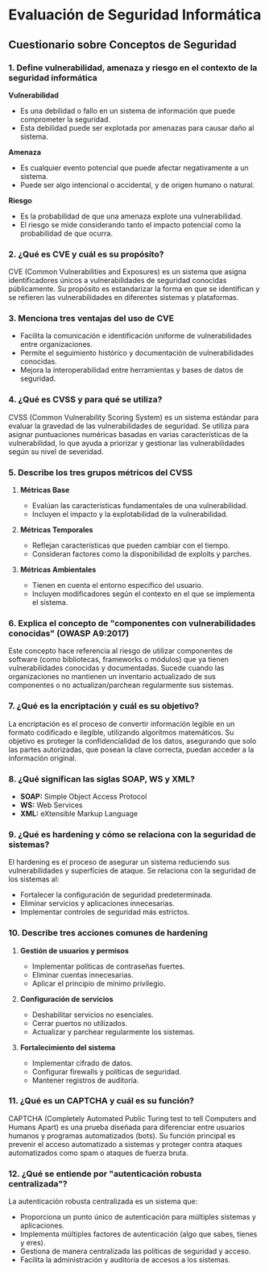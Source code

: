 # Evaluación de Seguridad Informática

## Cuestionario sobre Conceptos de Seguridad

### 1. Define vulnerabilidad, amenaza y riesgo en el contexto de la seguridad informática

**Vulnerabilidad**  

* Es una debilidad o fallo en un sistema de información que puede comprometer la seguridad.  
* Esta debilidad puede ser explotada por amenazas para causar daño al sistema.

**Amenaza**  

* Es cualquier evento potencial que puede afectar negativamente a un sistema.  
* Puede ser algo intencional o accidental, y de origen humano o natural.

**Riesgo**  

* Es la probabilidad de que una amenaza explote una vulnerabilidad.  
* El riesgo se mide considerando tanto el impacto potencial como la probabilidad de que ocurra.

### 2. ¿Qué es CVE y cuál es su propósito?

CVE (Common Vulnerabilities and Exposures) es un sistema que asigna identificadores únicos a vulnerabilidades de seguridad conocidas públicamente. Su propósito es estandarizar la forma en que se identifican y se refieren las vulnerabilidades en diferentes sistemas y plataformas.

### 3. Menciona tres ventajas del uso de CVE

* Facilita la comunicación e identificación uniforme de vulnerabilidades entre organizaciones.
* Permite el seguimiento histórico y documentación de vulnerabilidades conocidas.
* Mejora la interoperabilidad entre herramientas y bases de datos de seguridad.

### 4. ¿Qué es CVSS y para qué se utiliza?

CVSS (Common Vulnerability Scoring System) es un sistema estándar para evaluar la gravedad de las vulnerabilidades de seguridad. Se utiliza para asignar puntuaciones numéricas basadas en varias características de la vulnerabilidad, lo que ayuda a priorizar y gestionar las vulnerabilidades según su nivel de severidad.

### 5. Describe los tres grupos métricos del CVSS

1. **Métricas Base**  
   * Evalúan las características fundamentales de una vulnerabilidad.  
   * Incluyen el impacto y la explotabilidad de la vulnerabilidad.

2. **Métricas Temporales**  
   * Reflejan características que pueden cambiar con el tiempo.  
   * Consideran factores como la disponibilidad de exploits y parches.

3. **Métricas Ambientales**  
   * Tienen en cuenta el entorno específico del usuario.  
   * Incluyen modificadores según el contexto en el que se implementa el sistema.

### 6. Explica el concepto de "componentes con vulnerabilidades conocidas" (OWASP A9:2017)

Este concepto hace referencia al riesgo de utilizar componentes de software (como bibliotecas, frameworks o módulos) que ya tienen vulnerabilidades conocidas y documentadas. Sucede cuando las organizaciones no mantienen un inventario actualizado de sus componentes o no actualizan/parchean regularmente sus sistemas.

### 7. ¿Qué es la encriptación y cuál es su objetivo?

La encriptación es el proceso de convertir información legible en un formato codificado e ilegible, utilizando algoritmos matemáticos. Su objetivo es proteger la confidencialidad de los datos, asegurando que solo las partes autorizadas, que posean la clave correcta, puedan acceder a la información original.

### 8. ¿Qué significan las siglas SOAP, WS y XML?

* **SOAP:** Simple Object Access Protocol  
* **WS:** Web Services  
* **XML:** eXtensible Markup Language

### 9. ¿Qué es hardening y cómo se relaciona con la seguridad de sistemas?

El hardening es el proceso de asegurar un sistema reduciendo sus vulnerabilidades y superficies de ataque. Se relaciona con la seguridad de los sistemas al:

* Fortalecer la configuración de seguridad predeterminada.  
* Eliminar servicios y aplicaciones innecesarias.  
* Implementar controles de seguridad más estrictos.

### 10. Describe tres acciones comunes de hardening

1. **Gestión de usuarios y permisos**  
   * Implementar políticas de contraseñas fuertes.  
   * Eliminar cuentas innecesarias.  
   * Aplicar el principio de mínimo privilegio.

2. **Configuración de servicios**  
   * Deshabilitar servicios no esenciales.  
   * Cerrar puertos no utilizados.  
   * Actualizar y parchear regularmente los sistemas.

3. **Fortalecimiento del sistema**  
   * Implementar cifrado de datos.  
   * Configurar firewalls y políticas de seguridad.  
   * Mantener registros de auditoría.

### 11. ¿Qué es un CAPTCHA y cuál es su función?

CAPTCHA (Completely Automated Public Turing test to tell Computers and Humans Apart) es una prueba diseñada para diferenciar entre usuarios humanos y programas automatizados (bots). Su función principal es prevenir el acceso automatizado a sistemas y proteger contra ataques automatizados como spam o ataques de fuerza bruta.

### 12. ¿Qué se entiende por "autenticación robusta centralizada"?

La autenticación robusta centralizada es un sistema que:

* Proporciona un punto único de autenticación para múltiples sistemas y aplicaciones.  
* Implementa múltiples factores de autenticación (algo que sabes, tienes y eres).  
* Gestiona de manera centralizada las políticas de seguridad y acceso.  
* Facilita la administración y auditoría de accesos a los sistemas.
